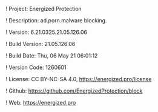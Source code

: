 ! Project: Energized Protection

! Description: ad.porn.malware blocking.

! Version: 6.21.0325.21.05.126.06

! Build Version: 21.05.126.06

! Build Date: Thu, 06 May 21 06:01:12

! Version Code: 1260601

! License: CC BY-NC-SA 4.0, https://energized.pro/license

! Github: https://github.com/EnergizedProtection/block

! Web: https://energized.pro
